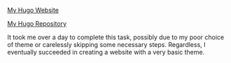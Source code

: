 [My Hugo Website](https://meenusince2004.github.io/)




[My Hugo Repository](https://github.com/meenusince2004/meenusince2004.github.io)

It took me over a day to complete this task, possibly due to my poor choice of theme or carelessly skipping some necessary steps. Regardless, I eventually succeeded in creating a website with a very basic theme.
